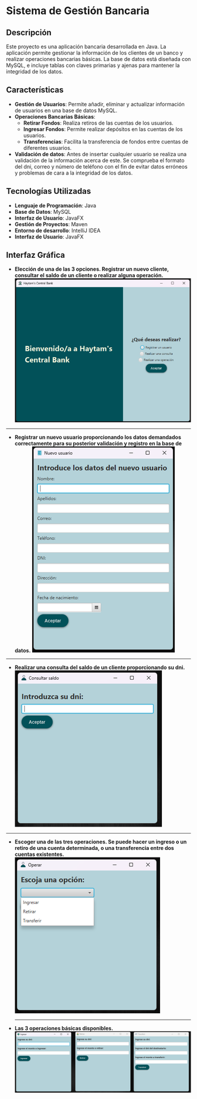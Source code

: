 # Sistema de Gestión Bancaria

## Descripción

Este proyecto es una aplicación bancaria desarrollada en Java. La aplicación permite gestionar la información de los clientes de un banco y realizar operaciones bancarias básicas. La base de datos está diseñada con MySQL, e incluye tablas con claves primarias y ajenas para mantener la integridad de los datos.

## Características

- **Gestión de Usuarios**: Permite añadir, eliminar y actualizar información de usuarios en una base de datos MySQL.
- **Operaciones Bancarias Básicas**:
  - **Retirar Fondos**: Realiza retiros de las cuentas de los usuarios.
  - **Ingresar Fondos**: Permite realizar depósitos en las cuentas de los usuarios.
  - **Transferencias**: Facilita la transferencia de fondos entre cuentas de diferentes usuarios.
- **Validación de datos**: Antes de insertar cualquier usuario se realiza una validación de la información acerca de este. Se comprueba el formato del dni, correo y número de teléfono con el fin
de evitar datos erróneos y problemas de cara a la integridad de los datos.
## Tecnologías Utilizadas

- **Lenguaje de Programación**: Java
- **Base de Datos**: MySQL
- **Interfaz de Usuario**: JavaFX
- **Gestión de Proyectos**: Maven
- **Entorno de desarrollo**: IntelliJ IDEA
- **Interfaz de Usuario**: JavaFX

## Interfaz Gráfica

- **Elección de una de las 3 opciones. Registrar un nuevo cliente, consultar el saldo de un cliente o realizar alguna operación.**
  ![Elección de una de las 3 opciones."](src/Files/Pagina_principal.png)

---

- **Registrar un nuevo usuario proporcionando los datos demandados correctamente para su posterior validación y registro en la base de datos.**
  ![Registrar un nuevo usuario](src/Files/Registro.png)

---

- **Realizar una consulta del saldo de un cliente proporcionando su dni.**
  ![Realizar una consulta del saldo de un cliente proporcionando su dni.](src/Files/Consulta.png)

---

- **Escoger una de las tres operaciones. Se puede hacer un ingreso o un retiro de una cuenta determinada, o una transferencia entre dos cuentas existentes.**
  ![Escoger una de las tres operaciones.](src/Files/Operar.png)

  ---

- **Las 3 operaciones básicas disponibles.**
  ![Las 3 operaciones básicas disponibles.](src/Files/ingresar_retirar_transferir.png)
